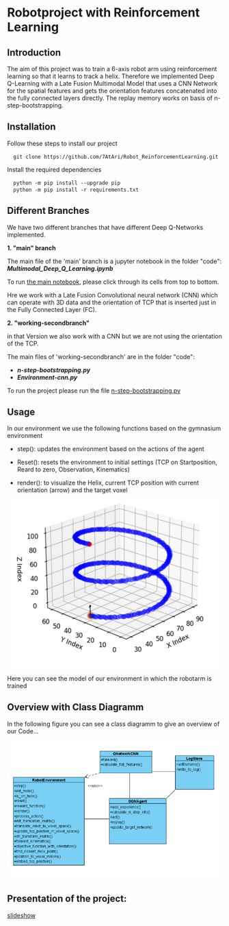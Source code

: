 # Robotproject with Reinforcement Learning

## Introduction
The aim of this project was to train a 6-axis robot arm using reinforcement learning so that it learns to track a helix.
Therefore we implemented Deep Q-Learning with a Late Fusion Multimodal Model that uses a CNN Network for the spatial features and
gets the orientation features concatenated into the fully connected layers directly.
The replay memory works on basis of n-step-bootstrapping.

## Installation
Follow these steps to install our project

      git clone https://github.com/7AtAri/Robot_ReinforcementLearning.git

Install the required dependencies 

      python -m pip install --upgrade pip
      python -m pip install -r requirements.txt


## Different Branches
We have two different branches that have different Deep Q-Networks implemented.

**1. "main" branch**

The main file of the 'main' branch is a jupyter notebook in the folder "code": ***Multimodal_Deep_Q_Learning.ipynb***

To run [the main notebook](https://github.com/7AtAri/Robot_ReinforcementLearning/blob/main/code/Multimodal_Deep_Q_Learning.ipynb), please click through its cells from top to bottom.

Hre we work with a Late Fusion Convolutional neural network (CNN) which can operate with 3D data and the orientation of TCP that is inserted just in the Fully Connected Layer (FC).

**2. "working-secondbranch"**

in that Version we also work with a CNN but we are not using the orientation of the TCP.

The main files of 'working-secondbranch' are in the folder "code":

* ***n-step-bootstrapping.py***
* ***Environment-cnn.py***

To run the project please run the file [n-step-bootstrapping.py](https://github.com/7AtAri/Robot_ReinforcementLearning/blob/working-secondbranch/code/n-step-bootstrapping.py)

## Usage
 In our environment we use the following functions based on the gymnasium environment

 - step(): updates the environment based on the actions of the agent

 - Reset(): resets the environment to initial settings (TCP on Startposition, Reard to zero, Observation, Kinematics)

 - render(): to visualize the Helix, current TCP position with current orientation (arrow) and the target voxel
 
<img src="./images_read_me/HelixVisu.PNG" alt="drawing" width="500"/>

Here you can see the model of our environment in which the robotarm is trained

## Overview with Class Diagramm
In the following figure you can see a class diagramm to give an overview of our Code...

<img src="./images_read_me/Classdiagram.PNG" alt="drawing" width="500"/>

## Presentation of the project:

[slideshow](https://docs.google.com/presentation/d/1K-Z_9DINiN5YOrNhcSbybdJc9_H6uGj8DYdVeNjimRg/edit?usp=sharing)

